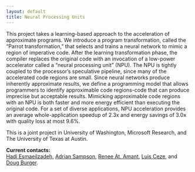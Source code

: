 ```yaml
---
layout: default
title: Neural Processing Units
---
```

This project takes a learning-based approach to the acceleration of
approximate programs. We introduce a program transformation, called the
“Parrot transformation,” that selects and trains a neural network to
mimic a region of imperative code. After the learning transformation
phase, the compiler replaces the original code with an invocation of a
low-power accelerator called a “neural processing unit” (NPU). The NPU
is tightly coupled to the processor’s speculative pipeline, since many
of the accelerated code regions are small. Since neural networks produce
inherently approximate results, we define a programming model that
allows programmers to identify approximable code regions-code that can
produce imprecise but acceptable results. Mimicking approximable code
regions with an NPU is both faster and more energy efficient than
executing the original code. For a set of diverse applications, NPU
acceleration provides an average whole-application speedup of 2.3x and
energy savings of 3.0x with quality loss at most 9.6%.

This is a joint project in University of Washington, Microsoft Research,
and The University of Texas at Austin.

**Current contacts:**\
[Hadi Esmaeilzadeh](http://www.cs.washington.edu/homes/hadianeh/),
[Adrian Sampson](http://www.cs.washington.edu/homes/asampson/), [Renee
At. Amant](http://www.cs.utexas.edu/users/stamant/), [Luis
Ceze](http://www.cs.washington.edu/homes/luisceze/), and [Doug
Burger](http://research.microsoft.com/en-us/people/dburger/).
